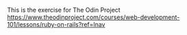 This is the exercise for The Odin Project
https://www.theodinproject.com/courses/web-development-101/lessons/ruby-on-rails?ref=lnav
